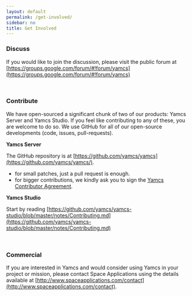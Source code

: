 ```yaml
---
layout: default
permalink: /get-involved/
sidebar: no
title: Get Involved
---
```


### Discuss
If you would like to join the discussion, please visit the public forum at [https://groups.google.com/forum/#!forum/yamcs](https://groups.google.com/forum/#!forum/yamcs)

<p>&nbsp;</p>

### Contribute

We have open-sourced a significant chunk of two of our products: Yamcs Server and Yamcs Studio. If you feel like contributing to any of these, you are welcome to do so. We use GitHub for all of our open-source developments (code, issues, pull-requests).

**Yamcs Server**

The GitHub repository is at [https://github.com/yamcs/yamcs](https://github.com/yamcs/yamcs/).

- for small patches, just a pull request is enough.
- for bigger contributions, we kindly ask you to sign the [Yamcs Contributor Agreement](/assets/pdf/Yamcs_Contributor_Agreement_v1.pdf).


**Yamcs Studio**

Start by reading [https://github.com/yamcs/yamcs-studio/blob/master/notes/Contributing.md](https://github.com/yamcs/yamcs-studio/blob/master/notes/Contributing.md)

<p>&nbsp;</p>

### Commercial

If you are interested in Yamcs and would consider using Yamcs in your project or mission, please contact Space Applications using the details available at [http://www.spaceapplications.com/contact](http://www.spaceapplications.com/contact). 
